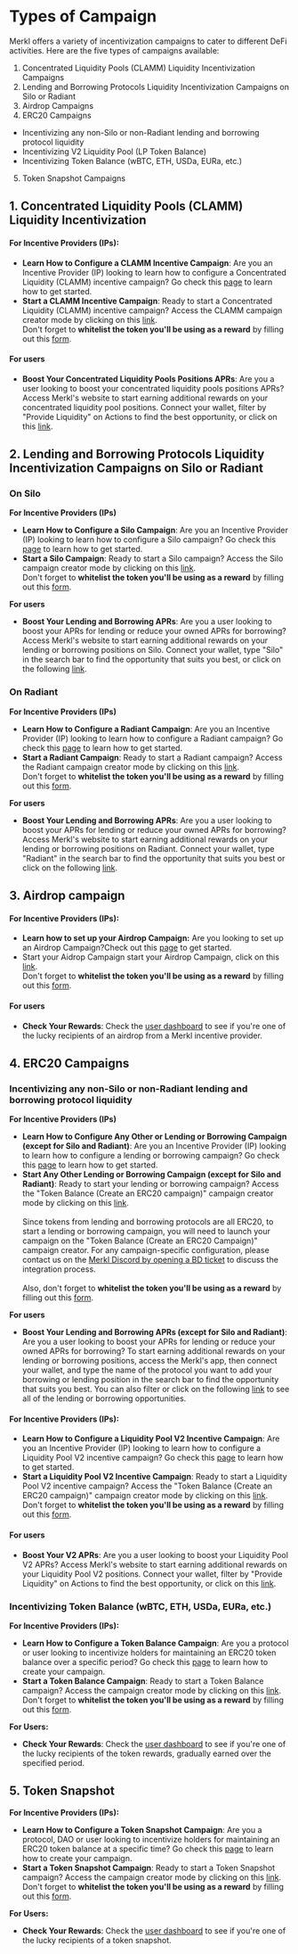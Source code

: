 # Types of Campaign

Merkl offers a variety of incentivization campaigns to cater to different DeFi activities. Here are the five types of campaigns available:

1. Concentrated Liquidity Pools (CLAMM) Liquidity Incentivization Campaigns
2. Lending and Borrowing Protocols Liquidity Incentivization Campaigns on Silo or Radiant
3. Airdrop Campaigns
4. ERC20 Campaigns

* Incentivizing any non-Silo or non-Radiant lending and borrowing protocol liquidity
* Incentivizing V2 Liquidity Pool (LP Token Balance)
* Incentivizing Token Balance (wBTC, ETH, USDa, EURa, etc.)

5. Token Snapshot Campaigns

## 1. Concentrated Liquidity Pools (CLAMM) Liquidity Incentivization

#### For Incentive Providers (IPs):

* **Learn How to Configure a CLAMM Incentive Campaign**: Are you an Incentive Provider (IP) looking to learn how to configure a Concentrated Liquidity (CLAMM) incentive campaign? Go check this [page](../distribute-with-merkl/types-of-campaign/concentrated-liquidity-pool-incentivization-campaign.md) to learn how to get started.
* **Start a CLAMM Incentive Campaign**: Ready to start a Concentrated Liquidity (CLAMM) incentive campaign? Access the CLAMM campaign creator mode by clicking on this [link](https://app.merkl.xyz/create/pool).\
  Don't forget to **whitelist the token you'll be using as a reward** by filling out this [form](https://tally.so/r/3y2bqx).&#x20;

#### For users

* **Boost Your Concentrated Liquidity Pools Positions APRs**: Are you a user looking to boost your concentrated liquidity pools positions APRs? Access Merkl's website to start earning additional rewards on your concentrated liquidity pool positions. Connect your wallet, filter by "Provide Liquidity" on Actions to find the best opportunity, or click on this [link](https://app.merkl.xyz/?action=pool).

## 2. Lending and Borrowing Protocols Liquidity Incentivization Campaigns on Silo or Radiant

### On Silo

**For Incentive Providers (IPs)**

* **Learn How to Configure a Silo Campaign**: Are you an Incentive Provider (IP) looking to learn how to configure a Silo campaign? Go check this [page](../distribute-with-merkl/types-of-campaign/lending-borrowing-incentivization-campaign-on-silo.md) to learn how to get started.&#x20;
* **Start a Silo Campaign**: Ready to start a Silo campaign? Access the Silo campaign creator mode by clicking on this [link](https://app.merkl.xyz/create/silo).\
  Don't forget to **whitelist the token you'll be using as a reward** by filling out this [form](https://tally.so/r/3y2bqx).&#x20;

**For users**

* **Boost Your Lending and Borrowing APRs**: Are you a user looking to boost your APRs for lending or reduce your owned APRs for borrowing? Access Merkl's website to start earning additional rewards on your lending or borrowing positions on Silo. Connect your wallet, type "Silo" in the search bar to find the opportunity that suits you best, or click on the following [link](https://app.merkl.xyz/?search=silo).

### On Radiant

**For Incentive Providers (IPs)**

* **Learn How to Configure a Radiant Campaign**: Are you an Incentive Provider (IP) looking to learn how to configure a Radiant campaign? Go check this [page](../distribute-with-merkl/types-of-campaign/lending-borrowing-incentivization-campaign-on-radiant.md) to learn how to get started.&#x20;
* **Start a Radiant Campaign**: Ready to start a Radiant campaign? Access the Radiant campaign creator mode by clicking on this [link](https://app.merkl.xyz/create/radiant).\
  Don't forget to **whitelist the token you'll be using as a reward** by filling out this [form](https://tally.so/r/3y2bqx).&#x20;

**For users**

* **Boost Your Lending and Borrowing APRs**: Are you a user looking to boost your APRs for lending or reduce your owned APRs for borrowing? Access Merkl's website to start earning additional rewards on your lending or borrowing positions on Radiant. Connect your wallet, type "Radiant" in the search bar to find the opportunity that suits you best or click on the following [link](https://app.merkl.xyz/?search=radiant).

## 3. Airdrop campaign

#### For Incentive Providers (IPs):

* **Learn how to set up your Airdrop Campaign:** Are you looking to set up an Airdrop Campaign?Check out this [page](../distribute-with-merkl/types-of-campaign/airdrop-campaign.md) to get started.&#x20;
* Start your Aidrop Campaign start your Airdrop Campaign, click on this [link](https://app.merkl.xyz/create/drop).\
  Don't forget to **whitelist the token you'll be using as a reward** by filling out this [form](https://tally.so/r/3y2bqx).

#### For users

* **Check Your Rewards**: Check the [user dashboard](https://app.merkl.xyz/user) to see if you're one of the lucky recipients of an airdrop from a Merkl incentive provider.

## 4. ERC20 Campaigns

### Incentivizing any non-Silo or non-Radiant lending and borrowing protocol liquidity

**For Incentive Providers (IPs)**

* **Learn How to Configure Any Other or Lending or Borrowing Campaign (except for Silo and Radiant)**: Are you an Incentive Provider (IP) looking to learn how to configure a lending or borrowing campaign? Go check this [page](../distribute-with-merkl/types-of-campaign/erc20-incentivization-campaign.md) to learn how to get started.&#x20;
* **Start Any Other Lending or Borrowing Campaign (except for Silo and Radiant)**: Ready to start your lending or borrowing campaign? Access the "Token Balance (Create an ERC20 campaign)" campaign creator mode by clicking on this [link](https://app.merkl.xyz/create/hold). \
  \
  Since tokens from lending and borrowing protocols are all ERC20, to start a lending or borrowing campaign, you will need to launch your campaign on the "Token Balance (Create an ERC20 Campaign)" campaign creator. For any campaign-specific configuration, please contact us on the [Merkl Discord by opening a BD ticket](https://www.google.com/url?q=https://discord.gg/jnYfrGxDbe\&sa=D\&source=docs\&ust=1714726869927696\&usg=AOvVaw1loOKjqz9IGEdpNjWsvrmD) to discuss the integration process.\
  \
  Also, don't forget to **whitelist the token you'll be using as a reward** by filling out this [form](https://tally.so/r/3y2bqx).&#x20;

**For users**

* **Boost Your Lending and Borrowing APRs (except for Silo and Radiant)**: Are you a user looking to boost your APRs for lending or reduce your owned APRs for borrowing? To start earning additional rewards on your lending or borrowing positions, access the Merkl's app, then connect your wallet, and type the name of the protocol you want to add your borrowing or lending position in the search bar to find the opportunity that suits you best. You can also filter or click on the following [link](https://app.merkl.xyz/?action=lend%2Cborrow) to see all of the lending or borrowing opportunities.&#x20;

#### For Incentive Providers (IPs):

* **Learn How to Configure a Liquidity Pool V2 Incentive Campaign**: Are you an Incentive Provider (IP) looking to learn how to configure a Liquidity Pool V2 incentive campaign? Go check this [page](broken-reference) to learn how to get started.
* **Start a Liquidity Pool V2 Incentive Campaign**: Ready to start a Liquidity Pool V2 incentive campaign? Access the "Token Balance (Create an ERC20 campaign)" campaign creator mode by clicking on this [link](https://app.merkl.xyz/create/hold).\
  Don't forget to **whitelist the token you'll be using as a reward** by filling out this [form](https://tally.so/r/3y2bqx).&#x20;

#### For users

* **Boost Your V2 APRs**: Are you a user looking to boost your Liquidity Pool V2 APRs? Access Merkl's website to start earning additional rewards on your Liquidity Pool V2 positions. Connect your wallet, filter by "Provide Liquidity" on Actions to find the best opportunity, or click on this [link](https://app.merkl.xyz/?action=pool).

### Incentivizing Token Balance (wBTC, ETH, USDa, EURa, etc.)

**For Incentive Providers (IPs):**

* **Learn How to Configure a Token Balance Campaign**: Are you a protocol or user looking to incentivize holders for maintaining an ERC20 token balance over a specific period? Go check this [page](../distribute-with-merkl/types-of-campaign/erc20-incentivization-campaign.md) to learn how to create your campaign.
* **Start a Token Balance Campaign**: Ready to start a Token Balance campaign? Access the campaign creator mode by clicking on this [link](https://app.merkl.xyz/create/hold).\
  Don't forget to **whitelist the token you'll be using as a reward** by filling out this [form](https://tally.so/r/3y2bqx).

**For Users:**

* **Check Your Rewards**: Check the [user dashboard](https://app.merkl.xyz/user) to see if you're one of the lucky recipients of the token rewards, gradually earned over the specified period.

## 5. Token Snapshot

**For Incentive Providers (IPs):**

* **Learn How to Configure a Token Snapshot Campaign**: Are you a protocol, DAO or user looking to incentivize holders for maintaining an ERC20 token balance at a specific time? Go check this [page](../distribute-with-merkl/types-of-campaign/token-snapshot-campaign.md) to learn how to create your campaign.
* **Start a Token Snapshot Campaign**: Ready to start a Token Snapshot campaign? Access the campaign creator mode by clicking on this [link](https://app.merkl.xyz/create/snapshot).\
  Don't forget to **whitelist the token you'll be using as a reward** by filling out this [form](https://tally.so/r/3y2bqx).

**For Users:**

* **Check Your Rewards**: Check the [user dashboard](https://app.merkl.xyz/user) to see if you're one of the lucky recipients of a token snapshot.

